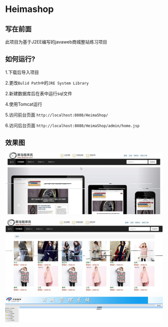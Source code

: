 # Heimashop
## 写在前面

此项目为基于J2EE编写的javaweb商城整站练习项目

## 如何运行?

1.下载后导入项目

2.更改`Bulid Path中`的`JRE System Library`

2.新建数据库后在表中运行sql文件

4.使用Tomcat运行

5.访问前台页面
`http://localhost:8080/HeimaShop/`

6.访问后台页面
`http://localhost:8080/HeimaShop/admin/home.jsp`

## 效果图

![img](https://github.com/zxujf/Heimashop/blob/master/前台展示1.jpg)


![img](https://github.com/zxujf/Heimashop/blob/master/前台展示2.jpg)


![img](https://github.com/zxujf/Heimashop/blob/master/后台展示.jpg)
